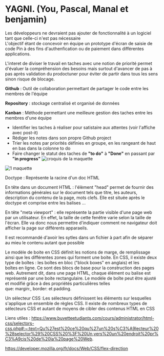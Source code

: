 # YAGNI. (You, Pascal, Manal et benjamin)


Les développeurs ne devraient pas ajouter de fonctionnalité à un logiciel tant que celle-ci n'est pas nécessaire  
L'objectif étant de concevoir en équipe un prototype d'écran de saisie de code Pin à des fins d'authenfication ou de paiement dans différentes applications. 

L'interet de diviser le travail en taches avec une notion de priorité permet d'évaluer la compréhension des besoins mais surtout d'avancer de pas à pas après validation du prodoctuner pour éviter de partir dans tous les sens sinon risque de blocage. 

__Github__ : Outil de collaboration permettant de partager le code entre les membres de l'équipe 

__Repository__ : stockage centralisé et organisé de données 

__Kanban__ : Méthode permettant une meilleure gestion des taches entre les membres d'une équipe  

-  Identifier les taches à réaliser pour satistaire aux attentes (voir l'affiche avec post-it)  
-  Rédiger les notes dans son propre Github project      
-  Trier les notes par priorités définies en groupe, en les rangeant de haut en bas dans la colonne to do
-  Faire changer le statut des taches de __"to do"__ à __"Done"__ en passant par __"in progress"__ 
![croquis de la maquette](https://user-images.githubusercontent.com/94375151/142000275-d7e6e561-93a0-455e-91dc-5ba04b8fcf64.jpg)

![1 maquette](https://user-images.githubusercontent.com/94375151/142001374-89d33620-47da-4265-83b5-82cdd92b18ba.png)

Doctype : Représente la racine d'un doc HTML 

En tête dans un document HTML : l'élèment "head" permet de fournir des informations générales sur le document tels que titre, les auteurs, description du contenu de la page, mots clefs. Elle est située après le doctype et comprise entre les balises <head>...<head>

  En tête "meta viewport" : elle représente la partie visible d'une page web par un utilisateur. En effet, la taille de cette fenêtre varie selon la taille de l'écran. Elle va donc nous permettre d'indiquer comment ne navigateur doit afficher la page sur différents apparaeils. 
  
  Il est recommandé d'avoir les sytles dans un fichier à part afin de séparer au mieu le contenu autant que possible
  
  Le modèle de boite en CSS définit les notions de marge, de remplissage ainsi que les différentes zones qui forment une boite. En CSS, il existe deux type de boîtes : les boîtes en bloc ("block boxes" en anglais) et les boîtes en ligne. Ce  sont des blocs de base pour la construction des pages web. Autrement dit, dans une page HTML, chaque élément ou balise est représenté par une boite rectangulaire. Le modèle de boîte peut être ajusté et modifié grâce à des propriétés particulières telles que: margin:, border: et padding. 
  
  Un sélecteur CSS :Les sélecteurs définissent les éléments sur lesquelles s'applique un ensemble de règles CSS. Il existe de nombreux types de sélecteurs CSS et autant de moyens de cibler des contenus HTML en CSS
  

  

  Liens utiles :
  https://www.buvetteetudiants.com/cours/administrator/html-css/selectors-css.php#:~:text=Qu%27est%20ce%20qu%27un%20s%C3%A9lecteur%20%28selector%29%20CSS%20%3F%20Un,vers%20un%20endroit%20pr%C3%A9cis%20de%20la%20page%20Web.
  
  https://developer.mozilla.org/fr/docs/Web/CSS/flex-direction
  
  
